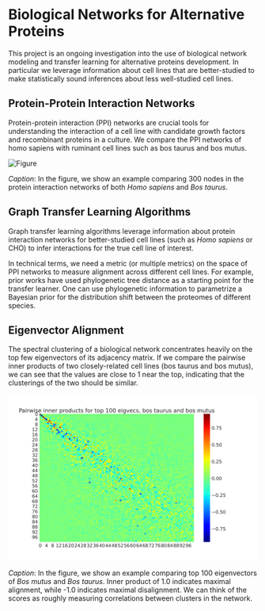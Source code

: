 # Biological Networks for Alternative Proteins

This project is an ongoing investigation into the use of biological network modeling and transfer learning for alternative proteins development. In particular we leverage information about cell lines that are better-studied to make statistically sound inferences about less well-studied cell lines. 

## Protein-Protein Interaction Networks

Protein-protein interaction (PPI) networks are crucial tools for understanding the interaction of a cell line with candidate growth factors and recombinant proteins in a culture. We compare the PPI networks of homo sapiens with ruminant cell lines such as bos taurus and bos mutus. 

![Figure](figs/ppi_comparison_300_nodes.png)

*Caption*: In the figure, we show an example comparing 300 nodes in the protein interaction networks of both *Homo sapiens* and *Bos taurus*. 

## Graph Transfer Learning Algorithms

Graph transfer learning algorithms leverage information about protein interaction networks for better-studied cell lines (such as *Homo sapiens* or CHO) to infer interactions for the true cell line of interest. 

In technical terms, we need a metric (or multiple metrics) on the space of PPI networks to measure alignment across different cell lines. For example, prior works have used phylogenetic tree distance as a starting point for the transfer learner. One can use phylogenetic information to parametrize a Bayesian prior for the distribution shift between the proteomes of different species.

## Eigenvector Alignment 

The spectral clustering of a biological network concentrates heavily on the top few eigenvectors of its adjacency matrix. If we compare the pairwise inner products of two closely-related cell lines (bos taurus and bos mutus), we can see that the values are close to 1 near the top, indicating that the clusterings of the two should be similar. 

![Figure](figs/ppi-summary-stats/bos_taurus_bos_mutus_100_eigvec_inner_products.png)

*Caption*: In the figure, we show an example comparing top 100 eigenvectors of *Bos mutus* and *Bos taurus*. Inner product of 1.0 indicates maximal alignment, while -1.0 indicates maximal disalignment. We can think of the scores as roughly measuring correlations between clusters in the network. 


